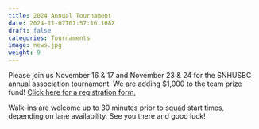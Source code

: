 ```yaml
---
title: 2024 Annual Tournament
date: 2024-11-07T07:57:16.108Z
draft: false
categories: Tournaments
image: news.jpg
weight: 9
---
```


Please join us November 16 & 17 and November 23 & 24 for the SNHUSBC annual association tournament. We are adding $1,000 to the team prize fund! <a href="index.pdf" target="blank">Click here for a registration form. </a>  

Walk-ins are welcome up to 30 minutes prior to squad start times, depending on lane availability. See you there and good luck!
